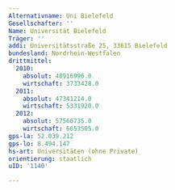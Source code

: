 ```yaml
---
Alternativname: Uni Bielefeld
Gesellschafter: ''
Name: Universität Bielefeld
Träger: ''
addi: Universitätsstraße 25, 33615 Bielefeld
bundesland: Nordrhein-Westfalen
drittmittel:
  2010:
    absolut: 48916996.0
    wirtschaft: 3733428.0
  2011:
    absolut: 47341214.0
    wirtschaft: 5331920.0
  2012:
    absolut: 57566735.0
    wirtschaft: 6653505.0
gps-la: 52.039.212
gps-lo: 8.494.147
hs-art: Universitäten (ohne Private)
orientierung: staatlich
uID: '1140'

---
```


